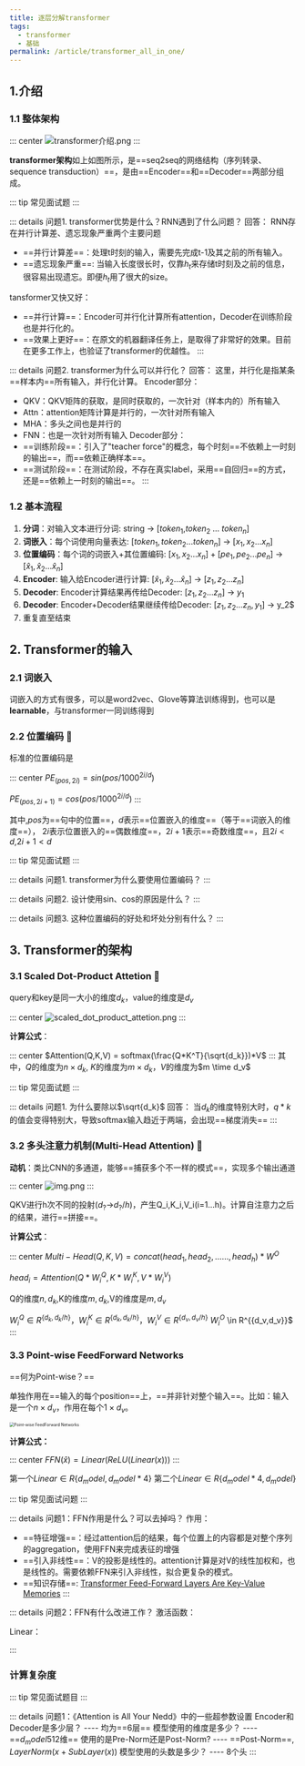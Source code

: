 ```yaml
---
title: 逐层分解transformer
tags:
  - transformer
  - 基础
permalink: /article/transformer_all_in_one/
---
```


## 1.介绍

### 1.1 整体架构

::: center
![transformer介绍.png](/images/transformer介绍.png)
:::

**transformer架构**如上如图所示，是==seq2seq的网络结构（序列转录、sequence transduction）==，是由==Encoder==和==Decoder==两部分组成。

::: tip 常见面试题
:::

::: details 问题1. transformer优势是什么？RNN遇到了什么问题？
回答：
RNN存在并行计算差、遗忘现象严重两个主要问题
- ==并行计算差==：处理t时刻的输入，需要先完成t-1及其之前的所有输入。
- ==遗忘现象严重==: 当输入长度很长时，仅靠$h_t$来存储t时刻及之前的信息，很容易出现遗忘。即便$h_t$用了很大的size。

tansformer又快又好：
- ==并行计算==：Encoder可并行化计算所有attention，Decoder在训练阶段也是并行化的。
- ==效果上更好==：在原文的机器翻译任务上，是取得了非常好的效果。目前在更多工作上，也验证了transformer的优越性。
:::

::: details 问题2. transformer为什么可以并行化？
回答：
这里，并行化是指某条==样本内==所有输入，并行化计算。
Encoder部分：
- QKV：QKV矩阵的获取，是同时获取的，一次针对（样本内的）所有输入
- Attn：attention矩阵计算是并行的，一次针对所有输入
- MHA：多头之间也是并行的
- FNN：也是一次针对所有输入
Decoder部分：
- ==训练阶段==：引入了"teacher force"的概念，每个时刻==不依赖上一时刻的输出==，而==依赖正确样本==。
- ==测试阶段==：在测试阶段，不存在真实label，采用==自回归==的方式，还是==依赖上一时刻的输出==。
:::

  
### 1.2 基本流程
1. **分词**：对输入文本进行分词: string -> [$token_1$,$token_2$ ... $token_n$]
2. **词嵌入**：每个词使用向量表达: $[token_1,token_2 ... token_n]$ -> $[x_1,x_2 ... x_n]$
3. **位置编码**：每个词的词嵌入+其位置编码: $[x_1,x_2 ... x_n] + [pe_1, pe_2 ... pe_n]$ -> $[\hat{x}_1, \hat{x}_2... \hat{x}_n]$
4. **Encoder**: 输入给Encoder进行计算: $[\hat{x}_1, \hat{x}_2... \hat{x}_n]$ -> $[z_1, z_2 ... z_n]$
5. **Decoder**: Encoder计算结果再传给Decoder: $[z_1, z_2 ... z_n]$ -> $y_1$
6. **Decoder**: Encoder+Decoder结果继续传给Decoder: $[z_1, z_2 ... z_n,y_1]$ -> y_2$
7. 重复直至结束

## 2. Transformer的输入

### 2.1 词嵌入
词嵌入的方式有很多，可以是word2vec、Glove等算法训练得到，也可以是**learnable**，与transformer一同训练得到

### 2.2 位置编码 💖
标准的位置编码是

::: center
$PE_{(pos,2i)}=sin(pos / 1000^{2i/d})$

$PE_{(pos,2i+1)}=cos(pos / 1000^{2i/d})$
:::

其中,$pos$为==句中的位置==，$d$表示==位置嵌入的维度==（等于==词嵌入的维度==），
$2i$表示位置嵌入的==偶数维度==，$2i+1$表示==奇数维度==，且$2i<d$,$2i+1<d$


::: tip 常见面试题
:::

::: details 问题1. transformer为什么要使用位置编码？
:::

::: details 问题2. 设计使用sin、cos的原因是什么？
:::

::: details 问题3. 这种位置编码的好处和坏处分别有什么？
:::


## 3. Transformer的架构 

### 3.1 Scaled Dot-Product Attetion 💖
query和key是同一大小的维度$d_k$，value的维度是$d_v$

::: center
![scaled_dot_product_attetion.png](/images/scaled_dot_product_attetion.png)
:::

**计算公式**：

::: center
$Attention(Q,K,V) = softmax(\frac{Q*K^T}{\sqrt{d_k}})*V$
:::
其中，$Q$的维度为$n \times d_k$, $K$的维度为$m \times d_k$，$V$的维度为$m \time d_v$


::: tip 常见面试题
:::

::: details 问题1. 为什么要除以$\sqrt{d_k}$
回答：
当$d_k$的维度特别大时，$q*k$的值会变得特别大，导致softmax输入趋近于两端，会出现==梯度消失==
:::

### 3.2 多头注意力机制(Multi-Head Attention)  💖
**动机**：类比CNN的多通道，能够==捕获多个不一样的模式==，实现多个输出通道

::: center
![img.png](/images/MHA.png)
:::

QKV进行h次不同的投射($d_?$->$d_?/h$)，产生Q_i,K_i,V_i(i=1...h)。计算自注意力之后的结果，进行==拼接==。


**计算公式**：

::: center
$Multi-Head(Q,K,V) = concat(head_1,head_2,……,head_h)*W^O$

$head_i = Attention(Q*W^Q_i,K*W^K_i,V*W^V_i)$

Q的维度$n,d_k$,K的维度$m,d_k$,V的维度是$m,d_v$

$W^Q_i \in R^{\{d_k,d_k/h\}}$，$W^K_i \in R^{\{d_k,d_k/h\}}$，$W^V_i \in R^{\{d_v,d_v/h\}}$
$W^O_i$ \in R^{\{d_v,d_v\}}$
:::

### 3.3 Point-wise FeedForward Networks

==何为Point-wise？==

单独作用在==输入的每个position==上，==并非针对整个输入==。比如：输入是一个$n \times d_v$，作用在每个$1 \times d_v$。

 <img src="/images/FFN.png" style="zoom:50%" alt="Point-wise FeedForward Networks"  />

**计算公式：**

::: center
$FFN(\hat{x}) = Linear(ReLU(Linear(x)))$
:::

第一个$Linear \in R{\{d_model,d_model * 4\}}$
第二个$Linear \in R{\{d_model * 4,d_model\}}$


::: tip 常见面试问题
:::

::: details 问题1：FFN作用是什么？可以去掉吗？
作用：
- ==特征增强==：经过attention后的结果，每个位置上的内容都是对整个序列的aggregation，使用FFN来完成表征的增强
- ==引入非线性==：V的投影是线性的。attention计算是对V的线性加权和，也是线性的。需要依赖FFN来引入非线性，拟合更复杂的模式。
- ==知识存储==: [Transformer Feed-Forward Layers Are Key-Value Memories](https://arxiv.org/abs/2012.14913)
:::

::: details 问题2：FFN有什么改进工作？
激活函数：

Linear：

:::

### 计算复杂度


::: tip 常见面试题目
:::

::: details 问题1：《Attention is All Your Nedd》中的一些超参数设置
Encoder和Decoder是多少层？ ---- 均为==6层==
模型使用的维度是多少？ ---- ==$d_model$512维==
使用的是Pre-Norm还是Post-Norm? ---- ==Post-Norm==, $LayerNorm(x+SubLayer(x))$
模型使用的头数是多少？ ---- 8个头
:::